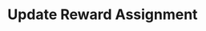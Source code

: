 ---
title: Update Reward Assignment
type: endpoint
category: 639ba2628407100061f5faac
slug: update-reward-assignment
parentDoc: 639ba2658407100061f5fab1
hidden: false
order: 9
---
